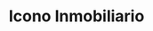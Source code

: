 ---
title: "Icono Inmobiliario"
url: /ciudad-autonoma-de-buenos-aires/icono-inmobiliario/
shop: Immobilien
---